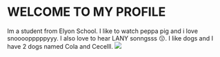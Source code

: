 <h1>WELCOME TO MY PROFILE</h1>
<p1>Im a student from Elyon School.</p1>
<p2>I like to watch peppa pig and i love snoooopppppyyy.</p2>
<p3> I also love to hear LANY sonngsss 😗.</p3>
<p4> I like dogs and I have 2 dogs named Cola and Cecelll.</p4>
<img src="https://www.google.com/url?sa=i&url=https%3A%2F%2Fen.wikipedia.org%2Fwiki%2FSnoopy&psig=AOvVaw35K9LrFQP2-TOh6vlge7ZB&ust=1761581040000000&source=images&cd=vfe&opi=89978449&ved=0CBUQjRxqFwoTCIDGjfOewpADFQAAAAAdAAAAABAE"
